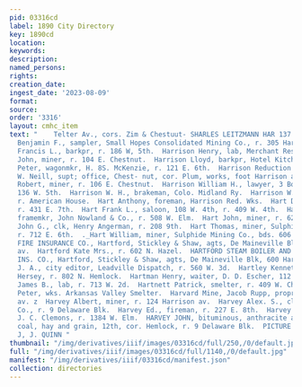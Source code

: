 ```yaml
---
pid: 03316cd
label: 1890 City Directory
key: 1890cd
location: 
keywords: 
description: 
named_persons: 
rights: 
creation_date: 
ingest_date: '2023-08-09'
format: 
source: 
order: '3316'
layout: cmhc_item
text: "    Telter Av., cors. Zim & Chestuut- SHARLES LEITZMANN HAR 137 HAR  Harrison
  Benjamin F., sampler, Small Hopes Consolidated Mining Co., r. 305 Harrison av.  Harrison
  Francis L., barkpr, r. 186 W, 5th.  Harrison Henry, lab, Merchant Restaurant.  Harrison
  John, miner, r. 104 E. Chestnut.  Harrison Lloyd, barkpr, Hotel Kitchen.  Harrison
  Peter, wagonmkr, H. 8S. McKenzie, r. 121 E. 6th.  Harrison Reduction Werks, James
  W. Neill, supt; office, Chest- nut, cor. Plum, works, foot Harrison av.  Harrison
  Robert, miner, r. 106 E. Chestnut.  Harrison William H., lawyer, 3 Boston Bik, r.
  136 W. 5th.  Harrison W. H., brakeman, Colo. Midland Ry.  Harrison W. H., cook,
  r. American House.  Hart Anthony, foreman, Harrison Red. Wks.  Hart Dennis, miner,
  r. 431 E. 7th.  Hart Frank L., saloon, 108 W. 4th, r. 409 W. 4th.  Hart James H.,
  framemkr, John Nowland & Co., r. 508 W. Elm.  Hart John, miner, r. 627 E. 5th.  Hart
  John G., clk, Henry Angerman, r. 208 9th.  Hart Thomas, miner, Sulphide Mining Co.,
  r. 712 E. 6th.  ._Hart William, miner, Sulphide Mining Co., bds. 606 E. 6th.  HARTFORD
  FIRE INSURANCE CO., Hartford, Stickley & Shaw, agts, De Maineville Blk, 600 Harrison
  av.  Hartford Kate Mrs., r. 602 N. Hazel.  HARTFORD STEAM BOILER AND INSPECTION
  INS. CO., Hartford, Stickley & Shaw, agts, De Maineville Blk, 600 Harrison av.  Hartigan
  J. A., city editor, Leadville Dispatch, r. 560 W. 3d.  Hartley Kenneth, asst, Clarence
  Hersey, r. 802 N. Hemlock.  Hartman Henry, waiter, D. D. Escher, 112 W. 2d.  Hartman
  James B., lab, r. 713 W. 2d.  Hartnett Patrick, smelter, r. 409 W. Chestnut.  Hartnett
  Peter, wks. Arkansas Valley Smelter.  Harvard Mine, Jacob Rupp, propr, 718 Harrison
  av. z  Harvey Albert, miner, r. 124 Harrison av.  Harvey Alex. S., clk, Cary Hardware
  Co., r. 9 Delaware Blk.  Harvey Ed., fireman, r. 227 E. 8th.  Harvey James, teamster,
  J. C. Clemons, r. 1384 W. Elm.  HARVEY JOHN, bituminous, anthracite and blksmith
  coal, hay and grain, 12th, cor. Hemlock, r. 9 Delaware Blk.  PICTURE FRAMES, “*Stszez.
  J, J. QUINN "
thumbnail: "/img/derivatives/iiif/images/03316cd/full/250,/0/default.jpg"
full: "/img/derivatives/iiif/images/03316cd/full/1140,/0/default.jpg"
manifest: "/img/derivatives/iiif/03316cd/manifest.json"
collection: directories
---
```

